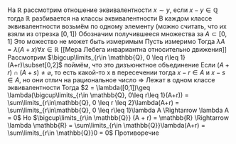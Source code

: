 На $\mathbb{R}$ рассмотрим отношение эквивалентности $x \sim y$, если $x - y \in \mathbb{Q}$
тогда $\mathbb{R}$ разбивается на классы эквивалентности
В каждом классе эквивалентности возьмём по одному элементу
(можно считать, что их взяли из отрезка $[0,1]$)
Обозначим получившееся множества за $A \subset [0,1]$
Это можество не может быть измеримым
Пусть измеримо Тогда $\lambda A = \lambda(A + x) \forall x\in\mathbb{R}$ [[Мера Лебега инвариантна относительно движения]]
Рассмотрим $\bigcup\limits_{r\in \mathbb{Q}, 0 \leq r\leq 1} (A+r)\subset[0,2]$ поймём, что это дизъюнктное объединение 
Если $(A+r)\cap(A+s)\neq \varnothing$, то есть какой-то x в пересечении тогда $x - r\in A$ и $x - s\in A$, но они отлич на рациональное число $\Rightarrow$ Лежат в одном классе эквивалентности
Тогда $2 = \lambda([0,1])\geq \lambda(\bigcup\limits_{r\in \mathbb{Q}, 0\leq r\leq 1}(A+r)) = \sum\limits_{r\in\mathbb{Q}, 0 \leq r \leq 2}\lambda(A+r) = \sum\limits_{r\in\mathbb{Q}, 0 \leq r\leq 1}\lambda A \Rightarrow \lambda A = 0$
Но $\bigcup\limits_{r\in \mathbb{Q}} (A + r) = \mathbb{R} \Rightarrow \lambda \mathbb{R} = \sum\limits_{r\in \mathbb{Q}}\lambda(A+r) = \sum\limits_{r\in \mathbb{Q}}0 = 0$ Противоречие


